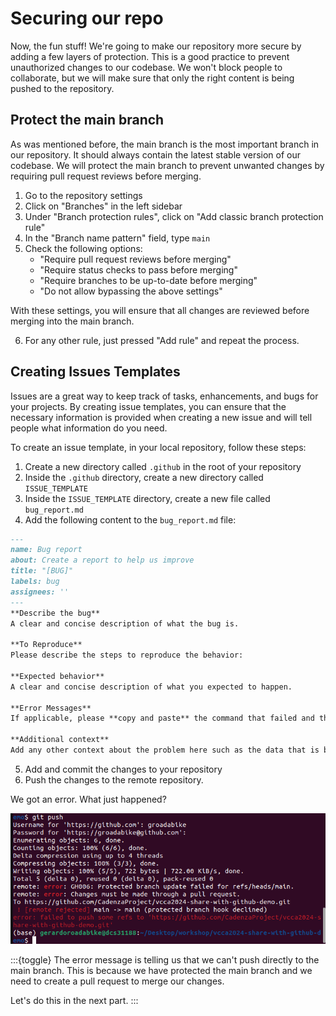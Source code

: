 # Securing our repo

Now, the fun stuff! We're going to make our repository more secure by adding a few 
layers of protection. This is a good practice to prevent unauthorized changes to our codebase.
We won't block people to collaborate, but we will make sure that only the right content 
is being pushed to the repository.

## Protect the main branch

As was mentioned before, the main branch is the most important branch in our repository.
It should always contain the latest stable version of our codebase.
We will protect the main branch to prevent unwanted changes by requiring pull request 
reviews before merging.

1. Go to the repository settings
2. Click on "Branches" in the left sidebar
3. Under "Branch protection rules", click on "Add classic branch protection rule"
4. In the "Branch name pattern" field, type `main`
5. Check the following options:
   - "Require pull request reviews before merging"
   - "Require status checks to pass before merging"
   - "Require branches to be up-to-date before merging"
   - "Do not allow bypassing the above settings"

With these settings, you will ensure that all changes are reviewed before merging 
into the main branch.

6. For any other rule, just pressed "Add rule" and repeat the process.

## Creating Issues Templates

Issues are a great way to keep track of tasks, enhancements, and bugs for your projects.
By creating issue templates, you can ensure that the necessary information is provided 
when creating a new issue and will tell people what information do you need.

To create an issue template, in your local repository, follow these steps:

1. Create a new directory called `.github` in the root of your repository
2. Inside the `.github` directory, create a new directory called `ISSUE_TEMPLATE`
3. Inside the `ISSUE_TEMPLATE` directory, create a new file called `bug_report.md`
4. Add the following content to the `bug_report.md` file:

```markdown
---
name: Bug report
about: Create a report to help us improve
title: "[BUG]"
labels: bug
assignees: ''
---
**Describe the bug**
A clear and concise description of what the bug is.

**To Reproduce**
Please describe the steps to reproduce the behavior:

**Expected behavior**
A clear and concise description of what you expected to happen.

**Error Messages**
If applicable, please **copy and paste** the command that failed and the full traceback output that occurs.

**Additional context**
Add any other context about the problem here such as the data that is being used.
```

5. Add and commit the changes to your repository
6. Push the changes to the remote repository.

We got an error. What just happened?

![Blocked Branch.png](../figures/block-branch.png)

:::{toggle}
The error message is telling us that we can't push directly to the main branch.
This is because we have protected the main branch and we need to create a pull request
to merge our changes.

Let's do this in the next part.
:::

